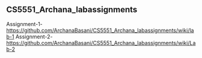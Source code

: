 ## CS5551_Archana_labassignments

Assignment-1-https://github.com/ArchanaBasani/CS5551_Archana_labassignments/wiki/lab-1
Assignment-2-https://github.com/ArchanaBasani/CS5551_Archana_labassignments/wiki/Lab-2
